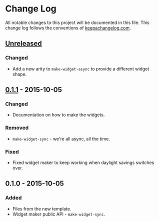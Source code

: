 # Change Log
All notable changes to this project will be documented in this file. This change log follows the conventions of [keepachangelog.com](http://keepachangelog.com/).

## [Unreleased][unreleased]
### Changed
- Add a new arity to `make-widget-async` to provide a different widget shape.

## [0.1.1] - 2015-10-05
### Changed
- Documentation on how to make the widgets.

### Removed
- `make-widget-sync` - we're all async, all the time.

### Fixed
- Fixed widget maker to keep working when daylight savings switches over.

## 0.1.0 - 2015-10-05
### Added
- Files from the new template.
- Widget maker public API - `make-widget-sync`.

[unreleased]: https://github.com/your-name/ci-test-travis/compare/0.1.1...HEAD
[0.1.1]: https://github.com/your-name/ci-test-travis/compare/0.1.0...0.1.1
